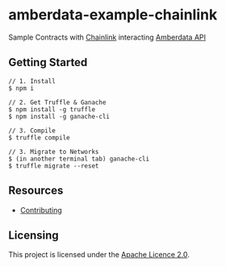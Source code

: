 # amberdata-example-chainlink
Sample Contracts with [Chainlink](https://docs.chain.link/docs/amberdata-chainlink-testnet) interacting [Amberdata API](https://amberdata.io/docs)

## Getting Started

```
// 1. Install
$ npm i

// 2. Get Truffle & Ganache
$ npm install -g truffle
$ npm install -g ganache-cli

// 3. Compile
$ truffle compile

// 3. Migrate to Networks
$ (in another terminal tab) ganache-cli
$ truffle migrate --reset
```

## Resources

- [Contributing](./CONTRIBUTING.md)

## Licensing

This project is licensed under the [Apache Licence 2.0](./LICENSE).
